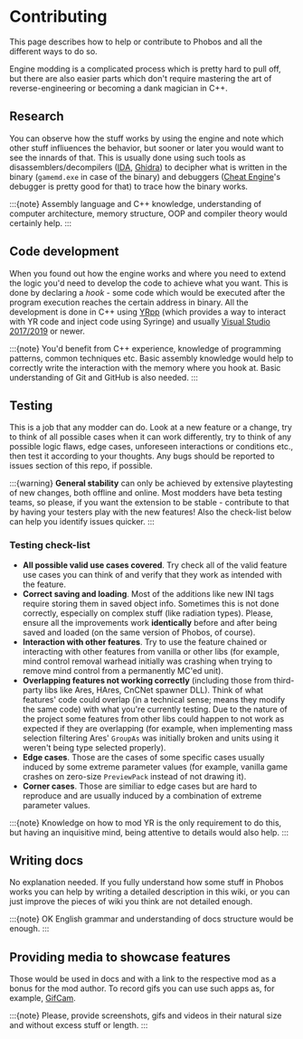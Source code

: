 # Contributing

This page describes how to help or contribute to Phobos and all the different ways to do so.

Engine modding is a complicated process which is pretty hard to pull off, but there are also easier parts which don't require mastering the art of reverse-engineering or becoming a dank magician in C++.

## Research

You can observe how the stuff works by using the engine and note which other stuff infliuences the behavior, but sooner or later you would want to see the innards of that. This is usually done using such tools as disassemblers/decompilers ([IDA](https://www.hex-rays.com/products/ida/), [Ghidra](https://ghidra-sre.org/)) to decipher what is written in the binary (`gamemd.exe` in case of the binary) and debuggers ([Cheat Engine](https://www.cheatengine.org)'s debugger is pretty good for that) to trace how the binary works.

:::{note}
Assembly language and C++ knowledge, understanding of computer architecture, memory structure, OOP and compiler theory would certainly help.
:::

## Code development

When you found out how the engine works and where you need to extend the logic you'd need to develop the code to achieve what you want. This is done by declaring a *hook* - some code which would be executed after the program execution reaches the certain address in binary. All the development is done in C++ using [YRpp](https://github.com/Phobos-developers/YRpp) (which provides a way to interact with YR code and inject code using Syringe) and usually [Visual Studio 2017/2019](https://visualstudio.microsoft.com) or newer.

:::{note}
You'd benefit from C++ experience, knowledge of programming patterns, common techniques etc. Basic assembly knowledge would help to correctly write the interaction with the memory where you hook at. Basic understanding of Git and GitHub is also needed.
:::

## Testing

This is a job that any modder can do. Look at a new feature or a change, try to think of all possible cases when it can work differently, try to think of any possible logic flaws, edge cases, unforeseen interactions or conditions etc., then test it according to your thoughts. Any bugs should be reported to issues section of this repo, if possible.

:::{warning}
**General stability** can only be achieved by extensive playtesting of new changes, both offline and online. Most modders have beta testing teams, so please, if you want the extension to be stable - contribute to that by having your testers play with the new features! Also the check-list below can help you identify issues quicker.
:::

### Testing check-list

- **All possible valid use cases covered**. Try check all of the valid feature use cases you can think of and verify that they work as intended with the feature.
- **Correct saving and loading**. Most of the additions like new INI tags require storing them in saved object info. Sometimes this is not done correctly, especially on complex stuff (like radiation types). Please, ensure all the improvements work __identically__ before and after being saved and loaded (on the same version of Phobos, of course).
- **Interaction with other features**. Try to use the feature chained or interacting with other features from vanilla or other libs (for example, mind control removal warhead initially was crashing when trying to remove mind control from a permanently MC'ed unit).
- **Overlapping features not working correctly** (including those from third-party libs like Ares, HAres, CnCNet spawner DLL). Think of what features' code could overlap (in a technical sense; means they modify the same code) with what you're currently testing. Due to the nature of the project some features from other libs could happen to not work as expected if they are overlapping (for example, when implementing mass selection filtering Ares' `GroupAs` was initially broken and units using it weren't being type selected properly).
- **Edge cases**. Those are the cases of some specific cases usually induced by some extreme  parameter values (for example, vanilla game crashes on zero-size `PreviewPack` instead of not drawing it).
- **Corner cases**. Those are similiar to edge cases but are hard to reproduce and are usually induced by a combination of extreme parameter values.

:::{note}
Knowledge on how to mod YR is the only requirement to do this, but having an inquisitive mind, being attentive to details would also help.
:::

## Writing docs

No explanation needed. If you fully understand how some stuff in Phobos works you can help by writing a detailed description in this wiki, or you can just improve the pieces of wiki you think are not detailed enough.

:::{note}
OK English grammar and understanding of docs structure would be enough.
:::

## Providing media to showcase features

Those would be used in docs and with a link to the respective mod as a bonus for the mod author. To record gifs you can use such apps as, for example, [GifCam](http://blog.bahraniapps.com/gifcam/).

:::{note}
Please, provide screenshots, gifs and videos in their natural size and without excess stuff or length.
:::
